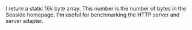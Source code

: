 I return a static 16k byte array. This number is the number of bytes in the Seaside homepage. I'm useful for benchmarking the HTTP server and server adapter.